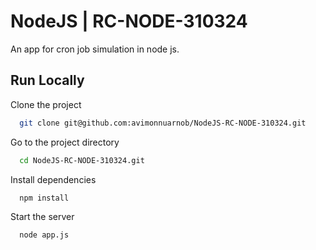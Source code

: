 # NodeJS | RC-NODE-310324

An app for cron job simulation in node js.

## Run Locally

Clone the project

```bash
  git clone git@github.com:avimonnuarnob/NodeJS-RC-NODE-310324.git
```

Go to the project directory

```bash
  cd NodeJS-RC-NODE-310324.git
```

Install dependencies

```bash
  npm install
```

Start the server

```bash
  node app.js
```
